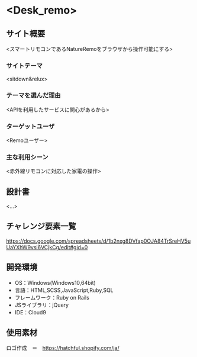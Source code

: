 # <Desk_remo>

## サイト概要
<スマートリモコンであるNatureRemoをブラウザから操作可能にする>

### サイトテーマ
<sitdown&relux>

### テーマを選んだ理由
<APIを利用したサービスに関心があるから>

### ターゲットユーザ
<Remoユーザー>

### 主な利用シーン
<赤外線リモコンに対応した家電の操作>

## 設計書
<...>

## チャレンジ要素一覧
<https://docs.google.com/spreadsheets/d/1b2nxg8DVfap0OJA84TrSreHV5uUaYXhW9vsi6VCjkCg/edit#gid=0>

## 開発環境
- OS：Windows(Windows10,64bit)
- 言語：HTML,SCSS,JavaScript,Ruby,SQL
- フレームワーク：Ruby on Rails
- JSライブラリ：jQuery
- IDE：Cloud9

## 使用素材
ロゴ作成　＝　https://hatchful.shopify.com/ja/
